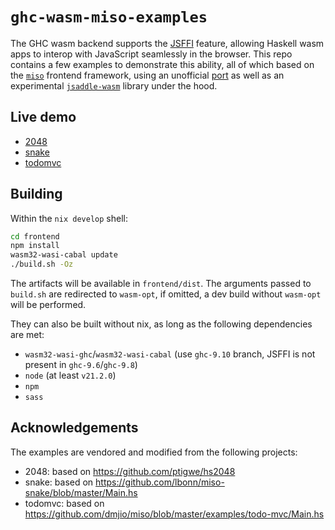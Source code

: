 # `ghc-wasm-miso-examples`

The GHC wasm backend supports the
[JSFFI](https://ghc.gitlab.haskell.org/ghc/doc/users_guide/wasm.html#javascript-ffi-in-the-wasm-backend)
feature, allowing Haskell wasm apps to interop with JavaScript
seamlessly in the browser. This repo contains a few examples to
demonstrate this ability, all of which based on the
[`miso`](https://haskell-miso.org) frontend framework, using an
unofficial [port](https://github.com/amesgen/miso/tree/remove-th) as
well as an experimental
[`jsaddle-wasm`](https://github.com/amesgen/jsaddle-wasm) library
under the hood.

## Live demo

- [2048](https://tweag.github.io/ghc-wasm-miso-examples/2048.html)
- [snake](https://tweag.github.io/ghc-wasm-miso-examples/snake.html)
- [todomvc](https://tweag.github.io/ghc-wasm-miso-examples/todomvc.html)

## Building

Within the `nix develop` shell:

```sh
cd frontend
npm install
wasm32-wasi-cabal update
./build.sh -Oz
```

The artifacts will be available in `frontend/dist`. The arguments
passed to `build.sh` are redirected to `wasm-opt`, if omitted, a dev
build without `wasm-opt` will be performed.

They can also be built without nix, as long as the following
dependencies are met:

- `wasm32-wasi-ghc`/`wasm32-wasi-cabal` (use `ghc-9.10` branch, JSFFI is not
  present in `ghc-9.6`/`ghc-9.8`)
- `node` (at least `v21.2.0`)
- `npm`
- `sass`

## Acknowledgements

The examples are vendored and modified from the following projects:

- 2048: based on https://github.com/ptigwe/hs2048
- snake: based on https://github.com/lbonn/miso-snake/blob/master/Main.hs
- todomvc: based on https://github.com/dmjio/miso/blob/master/examples/todo-mvc/Main.hs
